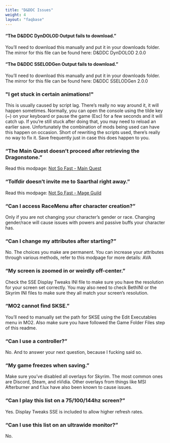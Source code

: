 ```yaml
---
title: "D&DDC Issues"
weight: 4
layout: "faqbase"
---
```


#### “The D&DDC DynDOLOD Output fails to download.”

You’ll need to download this manually and put it in your downloads folder. The mirror for this file can be found here: D&DDC DynDOLOD 2.0.0

#### “The D&DDC SSELODGen Output fails to download.”

You’ll need to download this manually and put it in your downloads folder. The mirror for this file can be found here: D&DDC SSELODGen 2.0.0

### "I get stuck in certain animations!"

This is usually caused by script lag. There’s really no way around it, it will happen sometimes. Normally, you can open the console using the tilde key (~) on your keyboard or pause the game (Esc) for a few seconds and it will catch up. If you’re still stuck after doing that, you may need to reload an earlier save. Unfortunately the combination of mods being used can have this happen on occasion. Short of rewriting the scripts used, there’s really no way to fix it. Save frequently just in case this does happen to you.

### “The Main Quest doesn’t proceed after retrieving the Dragonstone.”

Read this modpage: [Not So Fast - Main Quest](https://www.nexusmods.com/skyrimspecialedition/mods/2475)

### “Tolfdir doesn’t invite me to Saarthal right away.”

Read this modpage: [Not So Fast - Mage Guild](https://www.nexusmods.com/skyrimspecialedition/mods/5686)

### “Can I access RaceMenu after character creation?”

Only if you are not changing your character’s gender or race. Changing gender/race will cause issues with powers and passive buffs your character has.

### “Can I change my attributes after starting?”

No. The choices you make are permanent. You can increase your attributes through various methods, refer to this modpage for more details: AVA

### “My screen is zoomed in or weirdly off-center.”

Check the SSE Display Tweaks INI file to make sure you have the resolution for your screen set correctly. You may also need to check BethINI or the Skyrim INI files to make sure they all match your screen’s resolution.

### “MO2 cannot find SKSE.”

You’ll need to manually set the path for SKSE using the Edit Executables menu in MO2. Also make sure you have followed the Game Folder Files step of this readme.

### “Can I use a controller?”

No. And to answer your next question, because I fucking said so.

### “My game freezes when saving.”

Make sure you’ve disabled all overlays for Skyrim. The most common ones are Discord, Steam, and nVidia. Other overlays from things like MSI Afterburner and f.lux have also been known to cause issues.

### “Can I play this list on a 75/100/144hz screen?”

Yes. Display Tweaks SSE is included to allow higher refresh rates.

### “Can I use this list on an ultrawide monitor?”

No.